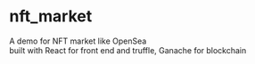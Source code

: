 # nft_market
A demo for NFT market like OpenSea  
built with React for front end and truffle, Ganache for blockchain

